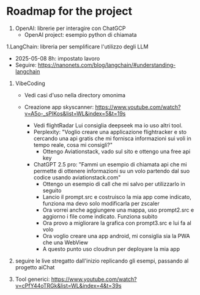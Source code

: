 # Roadmap for the project

1. OpenAI: librerie per interagire con ChatGCP
   *  OpenAI project: esempio python di chiamata 

1.LangChain: libreria per semplificare l'utilizzo degli LLM
   * 2025-05-08 8h: impostato lavoro
   * Seguire: https://nanonets.com/blog/langchain/#understanding-langchain

1. VibeCoding
   * Vedi casi d'uso nella directory omonima
   
   * Creazione app skyscanner: https://www.youtube.com/watch?v=A5o-_sPIKos&list=WL&index=5&t=19s
     * Vedi flightRadar
     Lui consiglia deepseek ma io uso altri tool.
     * Perplexity: "Voglio creare una applicazione flightracker e sto cercando una api gratis che mi fornisca informazioni sui voli in tempo reale, cosa mi consigli?"
       * Ottengo Aviationstack, vado sul sito e ottengo una free api key
     * ChatGPT 2.5 pro: "Fammi un esempio di chiamata api che mi permette di ottenere informazioni su un volo partendo dal suo codice usando aviationstack.com"
       * Ottengo un esempio di call che mi salvo per utilizzarlo in seguito
       * Lancio il prompt.src e costruisco la mia app come indicato, funziona ma devo solo modificarla per zscaler
       * Ora vorrei anche aggiungere una mappa, uso prompt2.src e aggiorno i file come indicato. Funziona subito
       * Ora provo a migliorare la grafica con prompt3.src e lui fa al volo
       * Ora voglio creare una app android, mi consiglia sia la PWA che una WebView
       * A questo punto uso cloudrun per deployare la mia app
   
1. seguire le live stregatto dall'inizio replicando gli esempi, passando al progetto aiChat

1. Tool generici: https://www.youtube.com/watch?v=cPfY44oTRGk&list=WL&index=4&t=39s
